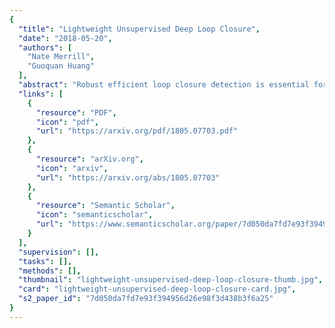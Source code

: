 ```yaml
---
{
  "title": "Lightweight Unsupervised Deep Loop Closure",
  "date": "2018-05-20",
  "authors": [
    "Nate Merrill",
    "Guoquan Huang"
  ],
  "abstract": "Robust efficient loop closure detection is essential for large-scale real-time SLAM. In this paper, we propose a novel unsupervised deep neural network architecture of a feature embedding for visual loop closure that is both reliable and compact. Our model is built upon the autoencoder architecture, tailored specifically to the problem at hand. To train our network, we inflict random noise on our input data as the denoising autoencoder does, but, instead of applying random dropout, we warp images with randomized projective transformations to emulate natural viewpoint changes due to robot motion. Moreover, we utilize the geometric information and illumination invariance provided by histogram of oriented gradients (HOG), forcing the encoder to reconstruct a HOG descriptor instead of the original image. As a result, our trained model extracts features robust to extreme variations in appearance directly from raw images, without the need for labeled training data or environment-specific training. We perform extensive experiments on various challenging datasets, showing that the proposed deep loop-closure model consistently outperforms the state-of-the-art methods in terms of effectiveness and efficiency. Our model is fast and reliable enough to close loops in real time with no dimensionality reduction, and capable of replacing generic off-the-shelf networks in state-of-the-art ConvNet-based loop closure systems.",
  "links": [
    {
      "resource": "PDF",
      "icon": "pdf",
      "url": "https://arxiv.org/pdf/1805.07703.pdf"
    },
    {
      "resource": "arXiv.org",
      "icon": "arxiv",
      "url": "https://arxiv.org/abs/1805.07703"
    },
    {
      "resource": "Semantic Scholar",
      "icon": "semanticscholar",
      "url": "https://www.semanticscholar.org/paper/7d050da7fd7e93f394956d26e98f3d438b3f6a25"
    }
  ],
  "supervision": [],
  "tasks": [],
  "methods": [],
  "thumbnail": "lightweight-unsupervised-deep-loop-closure-thumb.jpg",
  "card": "lightweight-unsupervised-deep-loop-closure-card.jpg",
  "s2_paper_id": "7d050da7fd7e93f394956d26e98f3d438b3f6a25"
}
---
```


